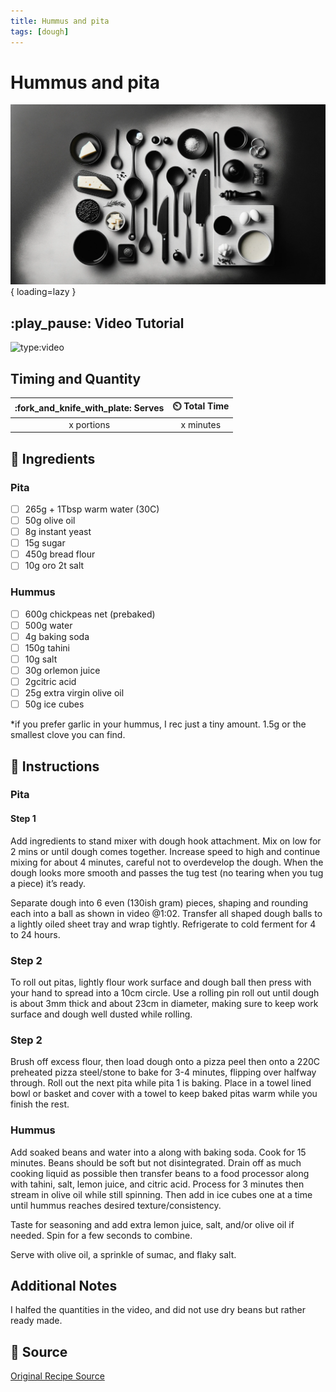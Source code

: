 ```yaml
---
title: Hummus and pita
tags: [dough]
---
```


# Hummus and pita
![Recipe Image](assets/background.png){ loading=lazy }

## :play_pause: Video Tutorial
![type:video](https://www.youtube.com/embed/1fiFBTW6vSc?si=TEMShIWBPSmEtO7x)


## Timing and Quantity
| :fork_and_knife_with_plate: Serves | :timer_clock: Total Time |
|:----------------------------------:|:-----------------------: |
| x portions | x minutes |

## :salt: Ingredients

### Pita

- [ ] 265g + 1Tbsp warm water (30C) 
- [ ] 50g olive oil 
- [ ] 8g instant yeast 
- [ ] 15g sugar 
- [ ] 450g bread flour 
- [ ] 10g oro 2t salt 

### Hummus
- [ ] 600g chickpeas net (prebaked)
- [ ] 500g water 
- [ ] 4g baking soda 
- [ ] 150g tahini 
- [ ] 10g salt 
- [ ] 30g orlemon juice 
- [ ] 2gcitric acid 
- [ ] 25g extra virgin olive oil 
- [ ] 50g ice cubes

*if you prefer garlic in your hummus, I rec just a tiny amount. 1.5g or the smallest clove you can find.

## :pencil: Instructions

### Pita
#### Step 1
Add ingredients to stand mixer with dough hook attachment. Mix on low for 2 mins or until dough comes together. Increase speed to high and continue mixing for about 4 minutes, careful not to overdevelop the dough. When the dough looks more smooth and passes the tug test (no tearing when you tug a piece) it’s ready. 

Separate dough into 6 even (130ish gram) pieces, shaping and rounding each into a ball as shown in video @1:02. Transfer all shaped dough balls to a lightly oiled sheet tray and wrap tightly. Refrigerate to cold ferment for 4 to 24 hours. 

### Step 2
To roll out pitas, lightly flour work surface and dough ball then press with your hand to spread into a 10cm circle. Use a rolling pin roll out until dough is about 3mm thick and about 23cm in diameter, making sure to keep work surface and dough well dusted while rolling. 

### Step 2
Brush off excess flour, then load dough onto a pizza peel then onto a 220C preheated pizza steel/stone to bake for 3-4 minutes, flipping over halfway through. Roll out the next pita while pita 1 is baking. Place in a towel lined bowl or basket and cover with a towel to keep baked pitas warm while you finish the rest.  

### Hummus

Add soaked beans and water into a along with baking soda. Cook for 15 minutes. Beans should be soft but not disintegrated. Drain off as much cooking liquid as possible then transfer beans to a food processor along with tahini, salt, lemon juice, and citric acid. Process for 3 minutes then stream in olive oil while still spinning. Then add in ice cubes one at a time until hummus reaches desired texture/consistency. 

Taste for seasoning and add extra  lemon juice, salt, and/or olive oil if needed. Spin for a few seconds to combine. 

Serve with olive oil, a sprinkle of sumac, and flaky salt. 

## Additional Notes
I halfed the quantities in the video, and did not use dry beans but rather ready made.

## :link: Source
[Original Recipe Source](https://www.youtube.com/watch?v=1fiFBTW6vSc)
